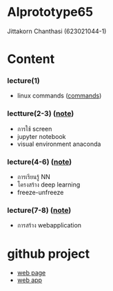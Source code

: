 # AIprototype65
Jittakorn Chanthasi (623021044-1)


# Content

### lecture(1)
- linux commands ([commands](https://github.com/jittakorn-ch/AIprototype65/blob/main/linux-commands.txt))
### lectture(2-3) ([note](lecture2-3.pdf))
- การใช้ screen
- jupyter notebook
- visual environment anaconda
### lecture(4-6) ([note](deep_learning.pdf))
- การเรียนรู้ NN
- โครงสร้าง deep learning
- freeze-unfreeze
### lecture(7-8) ([note](Flask.pdf))
- การสร้าง webapplication


# github project
- [web page](https://naruemonssp.github.io/VoxelPage/)
- [web app](https://github.com/jittakorn-ch/WebapplicationVoxel)

